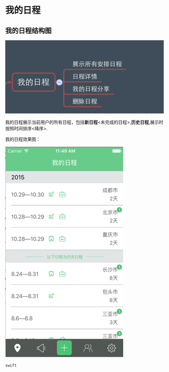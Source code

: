 # 我的日程

## 我的日程结构图

![我的日程](我的日程2.png)


我的日程展示当前用户的所有日程，包括**新日程**<未完成的日程>,**历史日程**,展示时按照时间排序<降序>.



我的日程效果图：


![我的日程记录](我的日程记录1.png)



```swift```